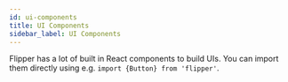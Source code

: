 ```yaml
---
id: ui-components
title: UI Components
sidebar_label: UI Components
---
```


Flipper has a lot of built in React components to build UIs. You can import them directly using e.g. `import {Button} from 'flipper'`.
